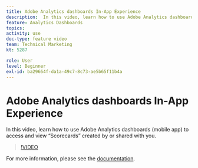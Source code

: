 ```yaml
---
title: Adobe Analytics dashboards In-App Experience
description:  In this video, learn how to use Adobe Analytics dashboards (mobile app) to access and view “Scorecards” created by or shared with you.
feature: Analytics Dashboards
topics: 
activity: use
doc-type: feature video
team: Technical Marketing
kt: 5287

role: User
level: Beginner
exl-id: ba29664f-da1a-49c7-8c73-ae5b65f11b4a
---
```

# Adobe Analytics dashboards In-App Experience

In this video, learn how to use Adobe Analytics dashboards (mobile app) to access and view “Scorecards” created by or shared with you.

>[!VIDEO](https://video.tv.adobe.com/v/34545/?quality=12)

For more information, please see the [documentation](https://experienceleague.adobe.com/docs/analytics/analyze/mobapp/home.html?lang=en).
